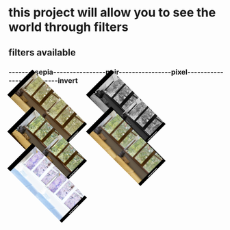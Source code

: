 # this project will allow you to see the world through filters
## filters available
### --------sepia----------------noir----------------pixel----------------blur------invert

<p align="left">
  <img src="images/sepia.jpg" alt="Пример картинки" style="width:180px; transform: rotate(45deg);">
  <img src="images/noir.jpg" alt="Пример картинки" style="width:180px; transform: rotate(45deg);">
  <img src="images/pixel.jpg" alt="Пример картинки" style="width:180px; transform: rotate(45deg);">
  <img src="images/blur.jpg" alt="Пример картинки" style="width:180px; transform: rotate(45deg);">
  <img src="images/invert.jpg" alt="Пример картинки" style="width:180px; transform: rotate(45deg);">
</p>
